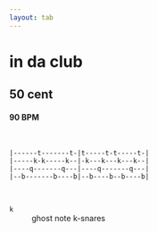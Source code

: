 ```yaml
---
layout: tab
---
```


# in da club
## 50 cent

#### 90 BPM

<br />

```
|------t-------t-|t-----t-t-----t-|
|-----k-k-----k--|-k---k---k---k--|
|----q-------q---|----q-------q---|
|--b-------b----b|--b----b--b----b|
```

<br/>

<dl>
    <dt><code>k</code></dt><dd>ghost note k-snares</dd>
</dl>
